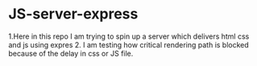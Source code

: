# JS-server-express

1.Here in this repo  I am trying to spin up a server which delivers html css and js using expres
2. I am testing how critical rendering path is blocked because of the delay in css or JS file.
